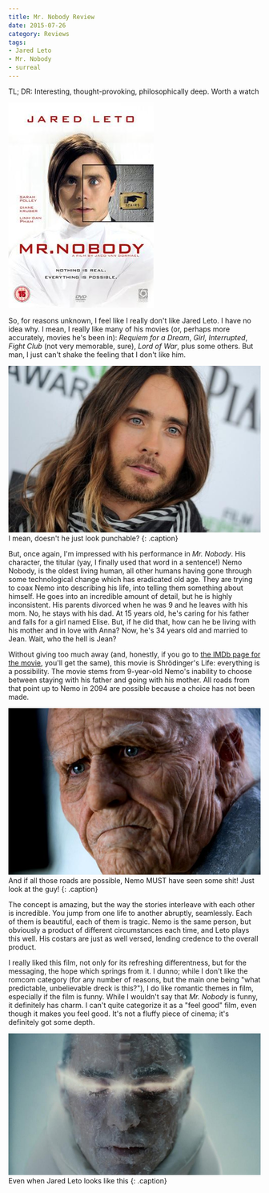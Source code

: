```yaml
---
title: Mr. Nobody Review
date: 2015-07-26
category: Reviews
tags:
- Jared Leto
- Mr. Nobody
- surreal
---
```


TL; DR: Interesting, thought-provoking, philosophically deep. Worth a watch

![Mr. Nobody](/assets/img/posts/mr-nobody-review/mr_nobody_poster.jpg)
 
So, for reasons unknown, I feel like I really don't like Jared Leto. I have no idea why. I mean, I really like
many of his movies (or, perhaps more accurately, movies he's been in): _Requiem for a Dream_, _Girl, Interrupted_,
_Fight Club_ (not very memorable, sure), _Lord of War_, plus some others. But man, I just can't shake the feeling that
I don't like him.

![Jared Leto](/assets/img/posts/mr-nobody-review/mr_nobody_jared_leto.jpg)
I mean, doesn't he just look punchable?
{: .caption}

But, once again, I'm impressed with his performance in _Mr. Nobody_. His character, the titular (yay, I finally used
that word in a sentence!) Nemo Nobody, is the oldest living human, all other humans having gone through some
technological change which has eradicated old age. They are trying to coax Nemo into describing his life, into telling
them something about himself. He goes into an incredible amount of detail, but he is highly inconsistent. His parents
divorced when he was 9 and he leaves with his mom. No, he stays with his dad. At 15 years old, he's caring for his
father and falls for a girl named Elise. But, if he did that, how can he be living with his mother and in love with Anna?
Now, he's 34 years old and married to Jean. Wait, who the hell is Jean?

Without giving too much away (and, honestly, if you go to [the IMDb page for the movie](https://www.imdb.com/title/tt0485947/?ref_=nm_knf_i3), you'll get the same),
this movie is Shrödinger's Life: everything is a possibility. The movie stems from 9-year-old Nemo's inability to choose
between staying with his father and going with his mother. All roads from that point up to Nemo in 2094 are possible
because a choice has not been made.

![Old Jared Leto](/assets/img/posts/mr-nobody-review/mr_nobody_old_jared_leto.jpg)
And if all those roads are possible, Nemo MUST have seen some shit! Just look at the guy!
{: .caption}

The concept is amazing, but the way the stories interleave with each other is incredible. You jump from one life to
another abruptly, seamlessly. Each of them is beautiful, each of them is tragic. Nemo is the same person, but obviously
a product of different circumstances each time, and Leto plays this well. His costars are just as well versed, lending
credence to the overall product.

I really liked this film, not only for its refreshing differentness, but for the messaging, the hope which springs
from it. I dunno; while I don't like the romcom category (for any number of reasons, but the main one being "what
predictable, unbelievable dreck is this?"), I do like romantic themes in film, especially if the film is funny. While I
wouldn't say that _Mr. Nobody_ is funny, it definitely has charm. I can't quite categorize it as a "feel good" film,
even though it makes you feel good. It's not a fluffy piece of cinema; it's definitely got some depth.

![frozen](/assets/img/posts/mr-nobody-review/mr_nobody_frozen.jpg)
Even when Jared Leto looks like this
{: .caption}

